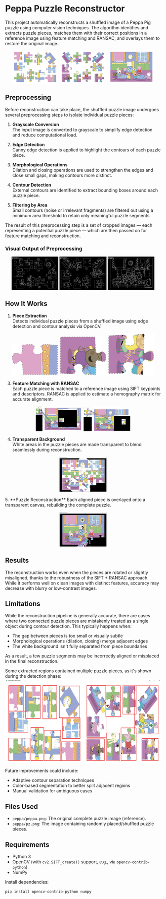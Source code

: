 # Peppa Puzzle Reconstructor

This project automatically reconstructs a shuffled image of a Peppa Pig puzzle using computer vision techniques. The algorithm identifies and extracts puzzle pieces, matches them with their correct positions in a reference image using feature matching and RANSAC, and overlays them to restore the original image.
<p align="center">
  <img src="peppa/pieces1.png" width="30%" alt="Shuffled Puzzle Pieces"/>
  <img src="peppa/pieces2.png" width="30%" alt="Shuffled Puzzle Pieces"/>
  <img src="peppa/peppa.png" width="30%" alt="Reconstructed Version"/>
</p>

## Preprocessing

Before reconstruction can take place, the shuffled puzzle image undergoes several preprocessing steps to isolate individual puzzle pieces:

1. **Grayscale Conversion**  
   The input image is converted to grayscale to simplify edge detection and reduce computational load.

2. **Edge Detection**  
   Canny edge detection is applied to highlight the contours of each puzzle piece.

3. **Morphological Operations**  
   Dilation and closing operations are used to strengthen the edges and close small gaps, making contours more distinct.

4. **Contour Detection**  
   External contours are identified to extract bounding boxes around each puzzle piece.

5. **Filtering by Area**  
   Small contours (noise or irrelevant fragments) are filtered out using a minimum area threshold to retain only meaningful puzzle segments.

The result of this preprocessing step is a set of cropped images — each representing a potential puzzle piece — which are then passed on for feature matching and reconstruction.
### Visual Output of Preprocessing
<p align="center">
  <img src="preprocessed_images/preprocessed_pieces1.png" width="30%" alt="Preprocessed Pieces"/>
  <img src="preprocessed_images/preprocessed_pieces2.png" width="30%" alt="Preprocessed Pieces"/>
  <img src="preprocessed_images/preprocessed_peppa.png" width="30%" alt="Preprocessed Pieces"/>
</p>
  
## How It Works

1. **Piece Extraction**  
   Detects individual puzzle pieces from a shuffled image using edge detection and contour analysis via OpenCV.
<p align="center">
  <img src="extracted_pieces/piece_1.png" width="30%" alt="Extracted Piece 1"/>
  <img src="extracted_pieces/piece_2.png" width="30%" alt="Extracted Piece 2"/>
  <img src="extracted_pieces/piece_3.png" width="30%" alt="Extracted Piece 3"/>
</p>

3. **Feature Matching with RANSAC**  
   Each puzzle piece is matched to a reference image using SIFT keypoints and descriptors. RANSAC is applied to estimate a homography matrix for accurate alignment.
<p align="center">
  <img src="matched_images/matched_1.png" width="30%" alt="Matched Piece 1"/>
  <img src="matched_images/matched_2.png" width="30%" alt="Matched Piece 2"/>
</p>

4. **Transparent Background**  
   White areas in the puzzle pieces are made transparent to blend seamlessly during reconstruction.
<p align="center">
  <img src="reconstructed/rec_pz.png" width="30%" alt="White areas"/>
</p>
5. **Puzzle Reconstruction**  
   Each aligned piece is overlayed onto a transparent canvas, rebuilding the complete puzzle.
<p align="center">
  <img src="reconstructed/rec_pz1.png" width="30%" alt="White areas"/>
</p>

## Results
The reconstruction works even when the pieces are rotated or slightly misaligned, thanks to the robustness of the SIFT + RANSAC approach. While it performs well on clean images with distinct features, accuracy may decrease with blurry or low-contrast images.   

## Limitations

While the reconstruction pipeline is generally accurate, there are cases where two connected puzzle pieces are mistakenly treated as a single object during contour detection. This typically happens when:

- The gap between pieces is too small or visually subtle
- Morphological operations (dilation, closing) merge adjacent edges
- The white background isn't fully separated from piece boundaries

As a result, a few puzzle segments may be incorrectly aligned or misplaced in the final reconstruction.

Some extracted regions contained multiple puzzle pieces, as it's shown during the detection phase:
![Detected Pieces](extracted_pieces/detected.png)

Future improvements could include:
- Adaptive contour separation techniques
- Color-based segmentation to better split adjacent regions
- Manual validation for ambiguous cases


## Files Used

- `peppa/peppa.png`: The original complete puzzle image (reference).
- `peppa/pz.png`: The image containing randomly placed/shuffled puzzle pieces.

## Requirements

- Python 3
- OpenCV (with `cv2.SIFT_create()` support, e.g., via `opencv-contrib-python`)
- NumPy

Install dependencies:

```bash
pip install opencv-contrib-python numpy
